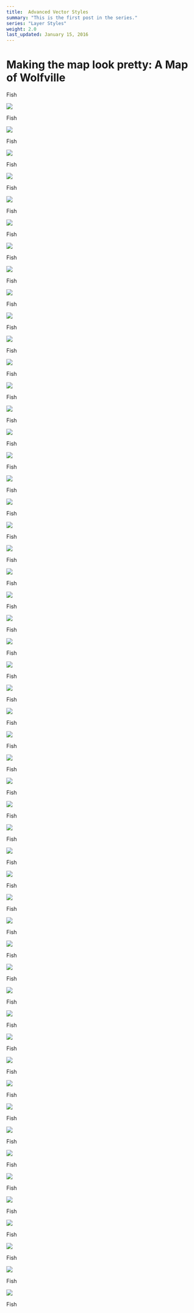 ```yaml
---
title:  Advanced Vector Styles
summary: "This is the first post in the series."
series: "Layer Styles"
weight: 2.0
last_updated: January 15, 2016
---
```


# Making the map look pretty: A Map of Wolfville

Fish

![](05_mow/Slide21.png)

Fish

![](05_mow/Slide22.png)

Fish

![](05_mow/Slide23.png)

Fish

![](05_mow/Slide24.png)

Fish

![](05_mow/Slide25.png)

Fish

![](05_mow/Slide26.png)

Fish

![](05_mow/Slide27.png)

Fish

![](05_mow/Slide28.png)

Fish

![](05_mow/Slide29.png)

Fish

![](05_mow/Slide30.png)

Fish

![](05_mow/Slide31.png)

Fish

![](05_mow/Slide32.png)

Fish

![](05_mow/Slide33.png)

Fish

![](05_mow/Slide34.png)

Fish

![](05_mow/Slide35.png)

Fish

![](05_mow/Slide36.png)

Fish

![](05_mow/Slide37.png)

Fish

![](05_mow/Slide38.png)

Fish

![](05_mow/Slide39.png)

Fish

![](05_mow/Slide40.png)

Fish

![](05_mow/Slide41.png)

Fish

![](05_mow/Slide42.png)

Fish

![](05_mow/Slide43.png)

Fish

![](05_mow/Slide44.png)

Fish

![](05_mow/Slide45.png)

Fish

![](05_mow/Slide46.png)

Fish

![](05_mow/Slide47.png)

Fish

![](05_mow/Slide48.png)

Fish

![](05_mow/Slide49.png)

Fish

![](05_mow/Slide50.png)

Fish

![](05_mow/Slide51.png)

Fish

![](05_mow/Slide52.png)

Fish

![](05_mow/Slide53.png)

Fish

![](05_mow/Slide54.png)

Fish

![](05_mow/Slide55.png)

Fish

![](05_mow/Slide56.png)

Fish

![](05_mow/Slide57.png)

Fish

![](05_mow/Slide58.png)

Fish

![](05_mow/Slide59.png)

Fish

![](05_mow/Slide60.png)

Fish

![](05_mow/Slide61.png)

Fish

![](05_mow/Slide62.png)

Fish

![](05_mow/Slide63.png)

Fish

![](05_mow/Slide64.png)

Fish

![](05_mow/Slide65.png)

Fish

![](05_mow/Slide66.png)

Fish

![](05_mow/Slide67.png)

Fish

![](05_mow/Slide68.png)

Fish

![](05_mow/Slide69.png)

Fish

![](05_mow/Slide70.png)

Fish

![](05_mow/Slide71.png)

Fish

![](05_mow/Slide72.png)

Fish